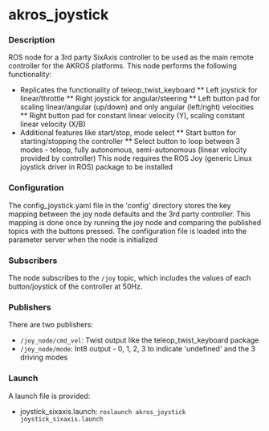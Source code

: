 # akros_joystick

### Description
ROS node for a 3rd party SixAxis controller to be used as the main remote controller for the AKROS platforms. This node performs the following functionality:
* Replicates the functionality of teleop_twist_keyboard
** Left joystick for linear/throttle
** Right joystick for angular/steering
** Left button pad for scaling linear/angular (up/down) and only angular (left/right) velocities
** Right button pad for constant linear velocity (Y), scaling constant linear velocity (X/B)
* Additional features like start/stop, mode select
** Start button for starting/stopping the controller
** Select button to loop between 3 modes - teleop, fully autonomous, semi-autonomous (linear velocity provided by controller)
This node requires the ROS Joy (generic Linux joystick driver in ROS) package to be installed

### Configuration
The config_joystick.yaml file in the 'config' directory stores the key mapping between the joy node defaults and the 3rd party controller. This mapping is done once by running the joy node and comparing the published topics with the buttons pressed. The configuration file is loaded into the parameter server when the node is initialized 

### Subscribers
The node subscribes to the `/joy` topic,  which includes the values of each button/joystick of the controller at 50Hz. 

### Publishers
There are two publishers:
* `/joy_node/cmd_vel`: Twist output like the teleop_twist_keyboard package
* `/joy_node/mode`: Int8 output - 0, 1, 2, 3 to indicate 'undefined' and the 3 driving modes

### Launch
A launch file is provided:
* joystick_sixaxis.launch: `roslaunch akros_joystick joystick_sixaxis.launch`
